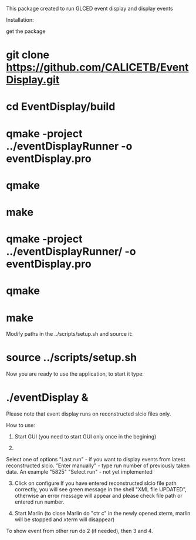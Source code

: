 This package created to run GLCED event display and display events

Installation:


get the package 
# git clone https://github.com/CALICETB/EventDisplay.git

# cd EventDisplay/build
# qmake -project ../eventDisplayRunner -o eventDisplay.pro 
# qmake
# make

# qmake -project ../eventDisplayRunner/ -o eventDisplay.pro
# qmake
# make

Modify paths in the ../scripts/setup.sh
and source it:
# source ../scripts/setup.sh


Now you are ready to use the application, to start it type:
# ./eventDisplay &

Please note that event display runs on reconstructed slcio files only. 


How to use:

1. Start GUI (you need to start GUI only once in the begining)

2. 
Select one of options
"Last run" - if you want to display events from latest reconstructed slcio.
"Enter manually" - type run number of previously taken data. An example "5825"
"Select run" - not yet implemented


3. Click on configure
If you have entered reconstructed slcio file path correctly, you will see green message in the shell "XML file UPDATED", otherwise an error message will appear and please check file path or entered run number.

4. Start Marlin (to close Marlin do "ctr c" in the newly opened xterm, marlin will be stopped and xterm will disappear)

To show event from other run do 2 (if needed), then 3 and 4.




